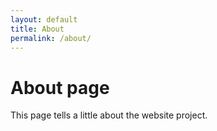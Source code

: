 ```yaml
---
layout: default
title: About
permalink: /about/
---
```

# About page

This page tells a little about the website project.